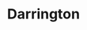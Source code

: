 ---
schema: default
title: Darrington
description: >-
  Darrington, a small mountain town in the foothills of the Cascade Mountains,
  stands where two rivers once joined in a valley between the Sauk and the
  Stillaguamish rivers, and between Gold Hill to the east and Whitehorse
  Mountain to the west. Shifting sand and river rock formed a portage surrounded
  by towering Douglas fir and cedar trees. Over time a community took root, a
  town grew, and a history formed.
logo: ''
---